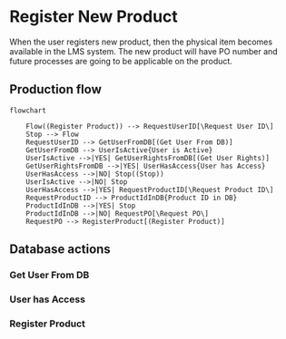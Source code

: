 # Register New Product

When the user registers new product, then the physical item becomes available in
the LMS system. The new product will have PO number and future processes are
going to be applicable on the product.

## Production flow

``` mermaid
flowchart

    Flow((Register Product)) --> RequestUserID[\Request User ID\]
    Stop --> Flow
    RequestUserID --> GetUserFromDB[(Get User From DB)]
    GetUserFromDB --> UserIsActive{User is Active}
    UserIsActive -->|YES| GetUserRightsFromDB[(Get User Rights)]
    GetUserRightsFromDB -->|YES| UserHasAccess{User has Access}
    UserHasAccess -->|NO| Stop((Stop))
    UserIsActive -->|NO| Stop
    UserHasAccess -->|YES| RequestProductID[\Request Product ID\]
    RequestProductID --> ProductIdInDB{Product ID in DB}
    ProductIdInDB -->|YES| Stop
    ProductIdInDB -->|NO| RequestPO[\Request PO\]
    RequestPO --> RegisterProduct[(Register Product)]
```

## Database actions

### Get User From DB

### User has Access

### Register Product
